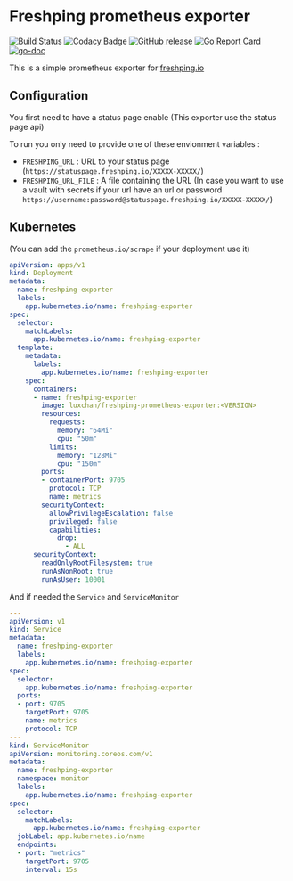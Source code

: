 # Freshping prometheus exporter
[![Build Status](https://github.com/LuxChanLu/freshping-prometheus-exporter/workflows/Build/badge.svg)](https://github.com/LuxChanLu/freshping-prometheus-exporter/actions)
[![Codacy Badge](https://app.codacy.com/project/badge/Grade/55034b0716704ad388252aa3a1789b1a)](https://www.codacy.com/gh/LuxChanLu/freshping-prometheus-exporter/dashboard?utm_source=github.com&amp;utm_medium=referral&amp;utm_content=LuxChanLu/freshping-prometheus-exporter&amp;utm_campaign=Badge_Grade)
[![GitHub release](https://img.shields.io/github/release/LuxChanLu/freshping-prometheus-exporter.svg)](https://github.com/LuxChanLu/freshping-prometheus-exporter/releases)
[![Go Report Card](https://goreportcard.com/badge/github.com/LuxChanLu/freshping-prometheus-exporter)](https://goreportcard.com/report/github.com/LuxChanLu/freshping-prometheus-exporter)
[![go-doc](https://godoc.org/github.com/LuxChanLu/freshping-prometheus-exporter?status.svg)](https://pkg.go.dev/github.com/LuxChanLu/freshping-prometheus-exporter)

This is a simple prometheus exporter for [freshping.io](https://www.freshping.io/)

## Configuration

You first need to have a status page enable (This exporter use the status page api)

To run you only need to provide one of these envionment variables :
- `FRESHPING_URL` : URL to your status page (`https://statuspage.freshping.io/XXXXX-XXXXX/`)
- `FRESHPING_URL_FILE` : A file containing the URL (In case you want to use a vault with secrets if your url have an url or password `https://username:password@statuspage.freshping.io/XXXXX-XXXXX/`)

## Kubernetes
(You can add the `prometheus.io/scrape` if your deployment use it)

```yaml
apiVersion: apps/v1
kind: Deployment
metadata:
  name: freshping-exporter
  labels:
    app.kubernetes.io/name: freshping-exporter
spec:
  selector:
    matchLabels:
      app.kubernetes.io/name: freshping-exporter
  template:
    metadata:
      labels:
        app.kubernetes.io/name: freshping-exporter
    spec:
      containers:
      - name: freshping-exporter
        image: luxchan/freshping-prometheus-exporter:<VERSION>
        resources:
          requests:
            memory: "64Mi"
            cpu: "50m"
          limits:
            memory: "128Mi"
            cpu: "150m"
        ports:
        - containerPort: 9705
          protocol: TCP
          name: metrics
        securityContext:
          allowPrivilegeEscalation: false
          privileged: false
          capabilities:
            drop:
              - ALL
      securityContext:
        readOnlyRootFilesystem: true
        runAsNonRoot: true
        runAsUser: 10001
```

And if needed the `Service` and `ServiceMonitor`
```yaml
---
apiVersion: v1
kind: Service
metadata:
  name: freshping-exporter
  labels:
    app.kubernetes.io/name: freshping-exporter
spec:
  selector:
    app.kubernetes.io/name: freshping-exporter
  ports:
  - port: 9705
    targetPort: 9705
    name: metrics
    protocol: TCP
---
kind: ServiceMonitor
apiVersion: monitoring.coreos.com/v1
metadata:
  name: freshping-exporter
  namespace: monitor
  labels:
    app.kubernetes.io/name: freshping-exporter
spec:
  selector:
    matchLabels:
      app.kubernetes.io/name: freshping-exporter
  jobLabel: app.kubernetes.io/name
  endpoints: 
  - port: "metrics"
    targetPort: 9705
    interval: 15s
```

